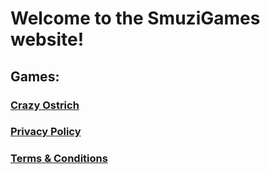 # Welcome to the SmuziGames website!

## Games:
### [Crazy Ostrich](https://play.google.com/store/apps/details?id=com.SmuziGames.CrazyOstrich)

### [Privacy Policy](privacy_policy.md)
### [Terms & Conditions](terms_and_conditions.md)
